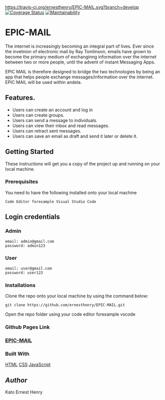 https://travis-ci.org/ernesthenry/EPIC-MAIL.svg?branch=develop
[![Coverage Status](https://coveralls.io/repos/github/ernesthenry/EPIC-MAIL/badge.svg?branch=develop)](https://coveralls.io/github/ernesthenry/EPIC-MAIL?branch=develop)
[![Maintainability](https://api.codeclimate.com/v1/badges/3cb7d5390b19c4ffc901/maintainability)](https://codeclimate.com/github/ernesthenry/EPIC-MAIL/maintainability)
# EPIC-MAIL
The internet is increasingly becoming an integral part of lives. Ever since the invetnion of electronic mail by Ray Tomlinson, emails have grown to become  the primary medium of exchanginng information over the internet between two or more people, until the advent of instant Messaging Apps.

EPIC MAIL is therefore designed to bridge the two technologies by being an app that helps people exchange messages/information over the internet. EPIC MAIL will be used within andela.

## Features.

- Users can create an account and log in
- Users can create groups.
- Users can send a message to individuals.
- Users can view their inbox and read messages.
- Users can retract sent messages.
- Users can save an email as draft and send it later or delete it.


## Getting Started

These instructions will get you a copy of the project up and running on your local machine.

### Prerequisites

You need to have the following installed onto your local machine

```
Code Editor forexample Visual Studio Code

```

## Login credentials

### Admin
```
email: admin@gmail.com
password: admin123
```
### User
```
email: user@gmail.com
password: user123

```


### Installations

Clone the repo onto your local machine by using the command below:

```
git clone https://github.com/ernesthenry/EPIC-MAIL.git

```

Open the repo folder using your code editor forexample vscode

### Github Pages Link

### [EPIC-MAIL](https://ernesthenry.github.io/EPIC-MAIL/UI)
### Built With
[HTML](https://www.w3schools.com/html/)
[CSS](https://www.w3schools.com/css/default.asp)
[JavaScript](https://www.w3schools.com/js/default.asp)



## _Author_

Kato Ernest Henry